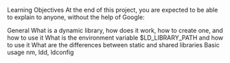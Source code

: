 Learning Objectives
	At the end of this project, you are expected to be able to explain to anyone, without the help of Google:

General
	What is a dynamic library, how does it work, how to create one, and how to use it
	What is the environment variable $LD_LIBRARY_PATH and how to use it
	What are the differences between static and shared libraries
	Basic usage nm, ldd, ldconfig
